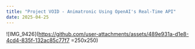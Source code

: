 ```yaml
---
title: "Project VOID - Animatronic Using OpenAI's Real-Time API"
date: 2025-04-25
---
```


![IMG_9426](https://github.com/user-attachments/assets/489e931a-d1e8-4cd4-835f-132ac85c77f7 =250x250)
